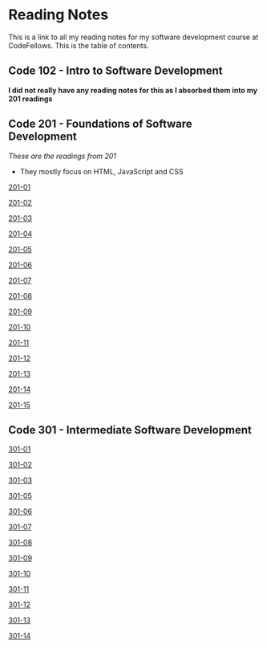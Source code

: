 # Reading Notes

This is a link to all my reading notes for my software development course at CodeFellows. This is the table of contents. 

## Code 102 - Intro to Software Development

**I did not really have any reading notes for this as I absorbed them into my 201 readings**

## Code 201 - Foundations of Software Development
*These are the readings from 201*
  * They mostly focus on HTML, JavaScript and CSS
  
 [201-01](201readingnotes/class-01.md) 

 [201-02](201readingnotes/class-02.md)

 [201-03](201readingnotes/class-03.md)

 [201-04](201readingnotes/class-04.md)

 [201-05](201readingnotes/class-05.md)

 [201-06](201readingnotes/class-o6.md)

[201-07](201readingnotes/class-07.md)

[201-08](201readingnotes/class-08.md)

[201-09](201readingnotes/class-09.md)

[201-10](201readingnotes/class-10.md)

[201-11](201readingnotes/class-11.md)

[201-12](201readingnotes/class-12.md)

[201-13](201readingnotes/class-13.md)

[201-14](201readingnotes/class-14.md)

[201-15](201readingnotes/class-15.md)

## Code 301 - Intermediate Software Development

[301-01](301readingnotes/class-301-01.md)

[301-02](301readingnotes/class-301-02.md)

[301-03](301readingnotes/class-301-03.md)

[301-05](301readingnotes/class-301-05.md)

[301-06](301readingnotes/class-301-06.md)

[301-07](301readingnotes/class-301-07.md)

[301-08](301readingnotes/class-301-08.md)

[301-09](301readingnotes/class-301-09.md)

[301-10](301readingnotes/class-301-10.md)

[301-11](301readingnotes/class-301-11.md)

[301-12](301readingnotes/class-301-12.md)

[301-13](301readingnotes/class-301-13.md)

[301-14](301readingnotes/class-301-14.md)



